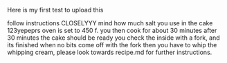 Here is my first test to upload this

follow instructions CLOSELYYY
mind how much salt you use in the cake
123yepeprs
oven is set to 450 f.
you then cook for about 30 minutes
after 30 minutes the cake should be ready
you check the inside with a fork, and its finished when no bits come off with the fork
then you have to whip the whipping cream, please look towards recipe.md for further instructions.
